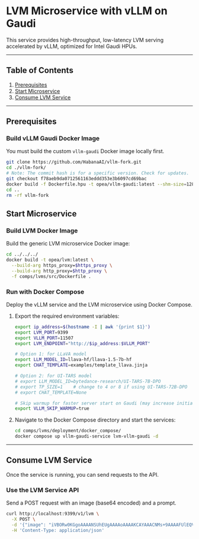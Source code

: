 # LVM Microservice with vLLM on Gaudi

This service provides high-throughput, low-latency LVM serving accelerated by vLLM, optimized for Intel Gaudi HPUs.

---

## Table of Contents

1. [Prerequisites](#prerequisites)
2. [Start Microservice](#start-microservice)
3. [Consume LVM Service](#consume-lvm-service)

---

## Prerequisites

### Build vLLM Gaudi Docker Image

You must build the custom `vllm-gaudi` Docker image locally first.

```bash
git clone https://github.com/HabanaAI/vllm-fork.git
cd ./vllm-fork/
# Note: The commit hash is for a specific version. Check for updates.
git checkout f78aeb9da0712561163eddd353e3b6097cd69bac
docker build -f Dockerfile.hpu -t opea/vllm-gaudi:latest --shm-size=128g . --build-arg https_proxy=$https_proxy --build-arg http_proxy=$http_proxy
cd ..
rm -rf vllm-fork
```

## Start Microservice

### Build LVM Docker Image

Build the generic LVM microservice Docker image:
```bash
cd ../../../
docker build -t opea/lvm:latest \
  --build-arg https_proxy=$https_proxy \
  --build-arg http_proxy=$http_proxy \
  -f comps/lvms/src/Dockerfile .
```

### Run with Docker Compose

Deploy the vLLM service and the LVM microservice using Docker Compose.

1.  Export the required environment variables:
    ```bash
    export ip_address=$(hostname -I | awk '{print $1}')
    export LVM_PORT=9399
    export VLLM_PORT=11507
    export LVM_ENDPOINT="http://$ip_address:$VLLM_PORT"

    # Option 1: for LLaVA model
    export LLM_MODEL_ID=llava-hf/llava-1.5-7b-hf
    export CHAT_TEMPLATE=examples/template_llava.jinja

    # Option 2: for UI-TARS model
    # export LLM_MODEL_ID=bytedance-research/UI-TARS-7B-DPO
    # export TP_SIZE=1    # change to 4 or 8 if using UI-TARS-72B-DPO
    # export CHAT_TEMPLATE=None

    # Skip warmup for faster server start on Gaudi (may increase initial inference time)
    export VLLM_SKIP_WARMUP=true
    ```

2.  Navigate to the Docker Compose directory and start the services:
    ```bash
    cd comps/lvms/deployment/docker_compose/
    docker compose up vllm-gaudi-service lvm-vllm-gaudi -d
    ```

---

## Consume LVM Service

Once the service is running, you can send requests to the API.

### Use the LVM Service API

Send a POST request with an image (base64 encoded) and a prompt.

```bash
curl http://localhost:9399/v1/lvm \
  -X POST \
  -d '{"image": "iVBORw0KGgoAAAANSUhEUgAAAAoAAAAKCAYAAACNMs+9AAAAFUlEQVR42mP8/5+hnoEIwDiqkL4KAcT9GO0U4BxoAAAAAElFTkSuQmCC", "prompt":"What is this?"}' \
  -H 'Content-Type: application/json'
```